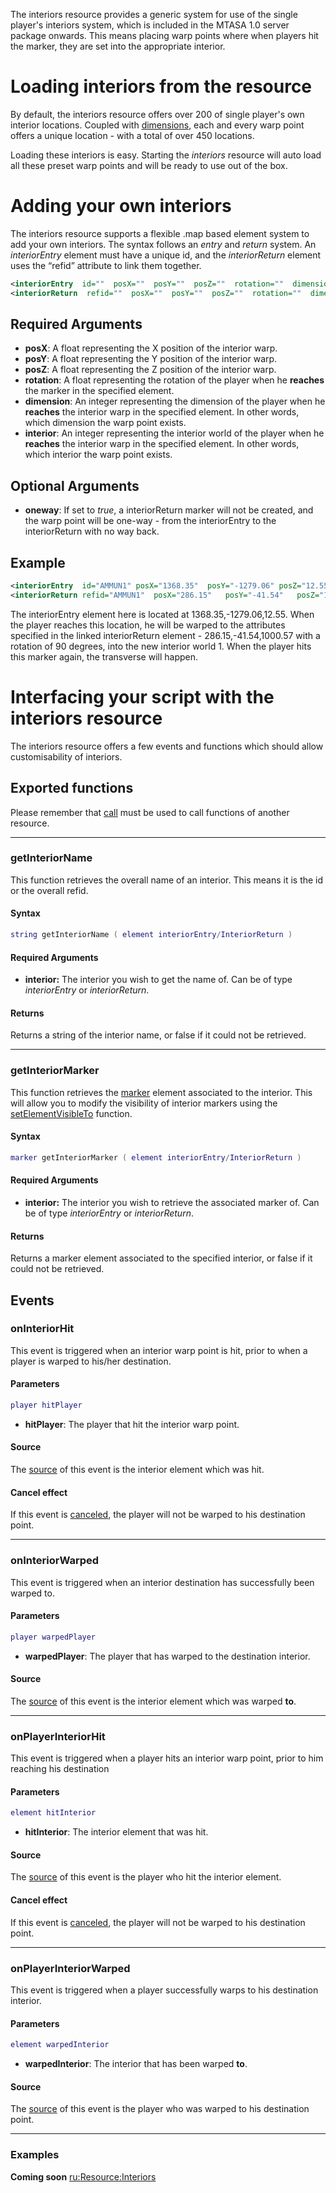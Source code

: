 The interiors resource provides a generic system for use of the single player's interiors system, which is included in the MTASA 1.0 server package onwards. This means placing warp points where when players hit the marker, they are set into the appropriate interior.

Loading interiors from the resource
===================================

By default, the interiors resource offers over 200 of single player's own interior locations. Coupled with [dimensions](/docs/dimension.md "wikilink"), each and every warp point offers a unique location - with a total of over 450 locations.

Loading these interiors is easy. Starting the *interiors* resource will auto load all these preset warp points and will be ready to use out of the box.

Adding your own interiors
=========================

The interiors resource supports a flexible .map based element system to add your own interiors. The syntax follows an *entry* and *return* system. An *interiorEntry* element must have a unique id, and the *interiorReturn* element uses the “refid” attribute to link them together.

``` xml
<interiorEntry  id=""  posX=""  posY=""  posZ=""  rotation=""  dimension=""  interior="" oneway=""  />
<interiorReturn  refid=""  posX=""  posY=""  posZ=""  rotation=""  dimension=""  interior=""  />
```

Required Arguments
------------------

-   **posX**: A float representing the X position of the interior warp.
-   **posY**: A float representing the Y position of the interior warp.
-   **posZ**: A float representing the Z position of the interior warp.
-   **rotation**: A float representing the rotation of the player when he **reaches** the marker in the specified element.
-   **dimension**: An integer representing the dimension of the player when he **reaches** the interior warp in the specified element. In other words, which dimension the warp point exists.
-   **interior**: An integer representing the interior world of the player when he **reaches** the interior warp in the specified element. In other words, which interior the warp point exists.

Optional Arguments
------------------

-   **oneway**: If set to *true*, a interiorReturn marker will not be created, and the warp point will be one-way - from the interiorEntry to the interiorReturn with no way back.

Example
-------

``` xml
<interiorEntry  id="AMMUN1" posX="1368.35"  posY="-1279.06" posZ="12.55"    rotation="-0.100006"    dimension="0"   interior="0"    />
<interiorReturn refid="AMMUN1"  posX="286.15"   posY="-41.54"   posZ="1000.57"  rotation="90"   interior="1"    dimension="0"   />
```

The interiorEntry element here is located at 1368.35,-1279.06,12.55. When the player reaches this location, he will be warped to the attributes specified in the linked interiorReturn element - 286.15,-41.54,1000.57 with a rotation of 90 degrees, into the new interior world 1. When the player hits this marker again, the transverse will happen.

Interfacing your script with the interiors resource
===================================================

The interiors resource offers a few events and functions which should allow customisability of interiors.

Exported functions
------------------

Please remember that [call](/docs/call.md "wikilink") must be used to call functions of another resource.

------------------------------------------------------------------------

### getInteriorName

This function retrieves the overall name of an interior. This means it is the id or the overall refid.

#### Syntax

``` lua
string getInteriorName ( element interiorEntry/InteriorReturn )
```

#### Required Arguments

-   **interior:** The interior you wish to get the name of. Can be of type *interiorEntry* or *interiorReturn*.

#### Returns

Returns a string of the interior name, or false if it could not be retrieved.

------------------------------------------------------------------------

### getInteriorMarker

This function retrieves the [marker](/docs/marker.md "wikilink") element associated to the interior. This will allow you to modify the visibility of interior markers using the [setElementVisibleTo](/docs/setelementvisibleto.md "wikilink") function.

#### Syntax

``` lua
marker getInteriorMarker ( element interiorEntry/InteriorReturn )
```

#### Required Arguments

-   **interior:** The interior you wish to retrieve the associated marker of. Can be of type *interiorEntry* or *interiorReturn*.

#### Returns

Returns a marker element associated to the specified interior, or false if it could not be retrieved.

Events
------

### onInteriorHit

This event is triggered when an interior warp point is hit, prior to when a player is warped to his/her destination.

#### Parameters

``` lua
player hitPlayer
```

-   **hitPlayer**: The player that hit the interior warp point.

#### Source

The [source](/docs/event_system#event_source.md "wikilink") of this event is the interior element which was hit.

#### Cancel effect

If this event is [canceled](/docs/event_system#canceling.md "wikilink"), the player will not be warped to his destination point.

------------------------------------------------------------------------

### onInteriorWarped

This event is triggered when an interior destination has successfully been warped to.

#### Parameters

``` lua
player warpedPlayer
```

-   **warpedPlayer**: The player that has warped to the destination interior.

#### Source

The [source](/docs/event_system#event_source.md "wikilink") of this event is the interior element which was warped **to**.

------------------------------------------------------------------------

### onPlayerInteriorHit

This event is triggered when a player hits an interior warp point, prior to him reaching his destination

#### Parameters

``` lua
element hitInterior
```

-   **hitInterior**: The interior element that was hit.

#### Source

The [source](/docs/event_system#event_source.md "wikilink") of this event is the player who hit the interior element.

#### Cancel effect

If this event is [canceled](/docs/event_system#canceling.md "wikilink"), the player will not be warped to his destination point.

------------------------------------------------------------------------

### onPlayerInteriorWarped

This event is triggered when a player successfully warps to his destination interior.

#### Parameters

``` lua
element warpedInterior
```

-   **warpedInterior**: The interior that has been warped **to**.

#### Source

The [source](/docs/event_system#event_source.md "wikilink") of this event is the player who was warped to his destination point.

------------------------------------------------------------------------

### Examples

**Coming soon** [ru:<Resource:Interiors>](/docs/ru-resource-interiors.md "wikilink")
